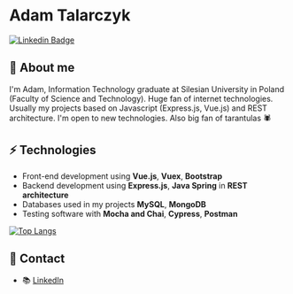 # Adam Talarczyk
[![Linkedin Badge](https://img.shields.io/badge/-AdamTalarczyk-blue?style=flat-square&logo=Linkedin&logoColor=white&link=https://www.linkedin.com/in/adam-talarczyk-699796143/)](https://www.linkedin.com/in/adam-talarczyk-699796143/)

## 🧐 About me
I'm Adam, Information Technology graduate at Silesian University in Poland (Faculty of Science and Technology). Huge fan of internet technologies. Usually my projects based on Javascript (Express.js, Vue.js) and REST architecture. I'm open to new technologies. Also big fan of tarantulas 🕷️

## ⚡ Technologies
- Front-end development using **Vue.js**, **Vuex**, **Bootstrap**
- Backend development using **Express.js**, **Java Spring** in **REST architecture**
- Databases used in my projects **MySQL**, **MongoDB**
- Testing software with **Mocha and Chai**, **Cypress**, **Postman**

[![Top Langs](https://github-readme-stats.vercel.app/api/top-langs/?username=Talar1997&layout=compact)](https://github.com/anuraghazra/github-readme-stats)

## 💬 Contact
- 📚 [LinkedIn](https://www.linkedin.com/in/adam-talarczyk-699796143/)
